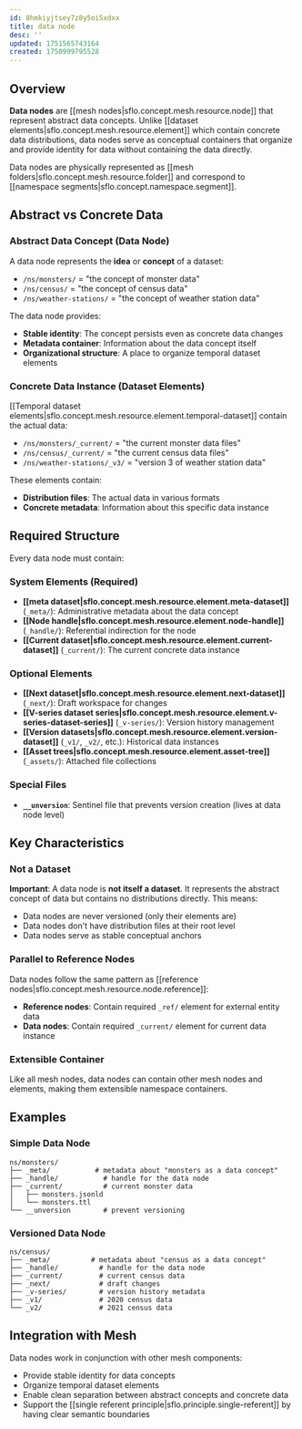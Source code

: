```yaml
---
id: 8hmkiyjtsey7z8y5oi5xdxx
title: data node
desc: ''
updated: 1751565743164
created: 1750999795528
---
```


## Overview

**Data nodes** are [[mesh nodes|sflo.concept.mesh.resource.node]] that represent abstract data concepts. Unlike [[dataset elements|sflo.concept.mesh.resource.element]] which contain concrete data distributions, data nodes serve as conceptual containers that organize and provide identity for data without containing the data directly.

Data nodes are physically represented as [[mesh folders|sflo.concept.mesh.resource.folder]] and correspond to [[namespace segments|sflo.concept.namespace.segment]].

## Abstract vs Concrete Data

### Abstract Data Concept (Data Node)
A data node represents the **idea** or **concept** of a dataset:
- `/ns/monsters/` = "the concept of monster data"
- `/ns/census/` = "the concept of census data"
- `/ns/weather-stations/` = "the concept of weather station data"

The data node provides:
- **Stable identity**: The concept persists even as concrete data changes
- **Metadata container**: Information about the data concept itself
- **Organizational structure**: A place to organize temporal dataset elements

### Concrete Data Instance (Dataset Elements)
[[Temporal dataset elements|sflo.concept.mesh.resource.element.temporal-dataset]] contain the actual data:
- `/ns/monsters/_current/` = "the current monster data files"
- `/ns/census/_current/` = "the current census data files"  
- `/ns/weather-stations/_v3/` = "version 3 of weather station data"

These elements contain:
- **Distribution files**: The actual data in various formats
- **Concrete metadata**: Information about this specific data instance

## Required Structure

Every data node must contain:

### System Elements (Required)
- **[[meta dataset|sflo.concept.mesh.resource.element.meta-dataset]]** (`_meta/`): Administrative metadata about the data concept
- **[[Node handle|sflo.concept.mesh.resource.element.node-handle]]** (`_handle/`): Referential indirection for the node
- **[[Current dataset|sflo.concept.mesh.resource.element.current-dataset]]** (`_current/`): The current concrete data instance

### Optional Elements
- **[[Next dataset|sflo.concept.mesh.resource.element.next-dataset]]** (`_next/`): Draft workspace for changes
- **[[V-series dataset series|sflo.concept.mesh.resource.element.v-series-dataset-series]]** (`_v-series/`): Version history management
- **[[Version datasets|sflo.concept.mesh.resource.element.version-dataset]]** (`_v1/`, `_v2/`, etc.): Historical data instances
- **[[Asset trees|sflo.concept.mesh.resource.element.asset-tree]]** (`_assets/`): Attached file collections

### Special Files
- **`__unversion`**: Sentinel file that prevents version creation (lives at data node level)

## Key Characteristics

### Not a Dataset
**Important**: A data node is **not itself a dataset**. It represents the abstract concept of data but contains no distributions directly. This means:
- Data nodes are never versioned (only their elements are)
- Data nodes don't have distribution files at their root level
- Data nodes serve as stable conceptual anchors

### Parallel to Reference Nodes
Data nodes follow the same pattern as [[reference nodes|sflo.concept.mesh.resource.node.reference]]:
- **Reference nodes**: Contain required `_ref/` element for external entity data
- **Data nodes**: Contain required `_current/` element for current data instance

### Extensible Container
Like all mesh nodes, data nodes can contain other mesh nodes and elements, making them extensible namespace containers.

## Examples

### Simple Data Node
```
ns/monsters/
├── _meta/           # metadata about "monsters as a data concept"
├── _handle/           # handle for the data node
├── _current/          # current monster data
│   ├── monsters.jsonld
│   └── monsters.ttl
└── __unversion        # prevent versioning
```

### Versioned Data Node
```
ns/census/
├── _meta/          # metadata about "census as a data concept"
├── _handle/          # handle for the data node  
├── _current/         # current census data
├── _next/            # draft changes
├── _v-series/        # version history metadata
├── _v1/              # 2020 census data
└── _v2/              # 2021 census data
```

## Integration with Mesh

Data nodes work in conjunction with other mesh components:
- Provide stable identity for data concepts
- Organize temporal dataset elements
- Enable clean separation between abstract concepts and concrete data
- Support the [[single referent principle|sflo.principle.single-referent]] by having clear semantic boundaries

